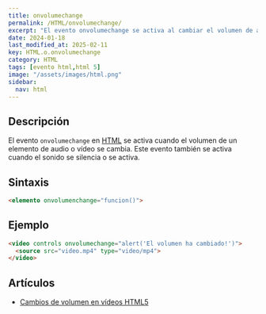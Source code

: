 ```yaml
---
title: onvolumechange
permalink: /HTML/onvolumechange/
excerpt: "El evento onvolumechange se activa al cambiar el volumen de audio o vídeo."
date: 2024-01-18
last_modified_at: 2025-02-11
key: HTML.o.onvolumechange
category: HTML
tags: [evento html,html 5]
image: "/assets/images/html.png"
sidebar:
  nav: html
---
```


## Descripción


El evento `onvolumechange` en [HTML](https://www.manualweb.net/html/) se activa cuando el volumen de un elemento de audio o vídeo se cambia. Este evento también se activa cuando el sonido se silencia o se activa.


## Sintaxis


```html
<elemento onvolumenchange="funcion()">
```


## Ejemplo


```html
<video controls onvolumechange="alert('El volumen ha cambiado!')">
  <source src="video.mp4" type="video/mp4">
</video>
```


## Artículos

- [Cambios de volumen en vídeos HTML5](https://lineadecodigo.com/html5/cambios-de-volumen-en-videos-html5/)
